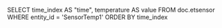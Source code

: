 SELECT
  time_index AS "time",
  temperature AS value
FROM doc.etsensor
WHERE entity_id = 'SensorTemp1'
ORDER BY time_index

